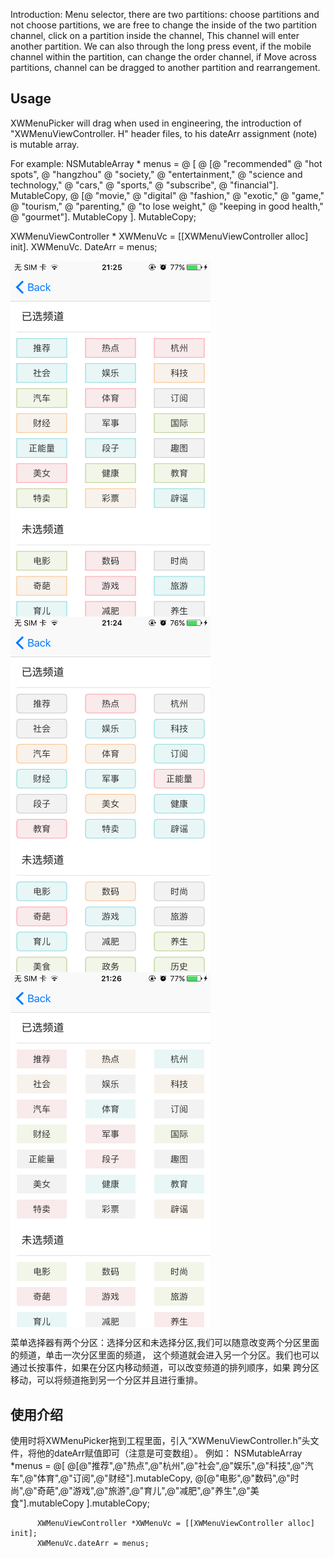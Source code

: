 Introduction:
Menu selector, there are two partitions: choose partitions and not choose partitions, we are free to change the inside of the two partition channel, click on a partition inside the channel,
This channel will enter another partition. We can also through the long press event, if the mobile channel within the partition, can change the order channel, if
Move across partitions, channel can be dragged to another partition and rearrangement.

## Usage
XWMenuPicker will drag when used in engineering, the introduction of "XWMenuViewController. H" header files, to his dateArr assignment (note) is mutable array.

For example: NSMutableArray * menus = @ [
              @ [@ "recommended" @ "hot spots", @ "hangzhou" @ "society," @ "entertainment," @ "science and technology," @ "cars," @ "sports," @ "subscribe", @ "financial"]. MutableCopy,
              @ [@ "movie," @ "digital" @ "fashion," @ "exotic," @ "game," @ "tourism," @ "parenting," @ "to lose weight," @ "keeping in good health," @ "gourmet"]. MutableCopy
          ]. MutableCopy;

 XWMenuViewController * XWMenuVc = [[XWMenuViewController alloc] init].
 XWMenuVc. DateArr = menus;
 
 
<img src="https://github.com/kSimpleCoder/XWMenuPicker/blob/master/border.PNG" width = "320" alt="带边框" align=center />
<img src="https://github.com/kSimpleCoder/XWMenuPicker/blob/master/circleborder.PNG" width = "320" alt="带圆角带边框" align=center />
<img src="https://github.com/kSimpleCoder/XWMenuPicker/blob/master/noborder.PNG" width = "320" alt="无圆角无边框" align=center />


菜单选择器有两个分区：选择分区和未选择分区,我们可以随意改变两个分区里面的频道，单击一次分区里面的频道，
这个频道就会进入另一个分区。我们也可以通过长按事件，如果在分区内移动频道，可以改变频道的排列顺序，如果
跨分区移动，可以将频道拖到另一个分区并且进行重排。

## 使用介绍
使用时将XWMenuPicker拖到工程里面，引入“XWMenuViewController.h”头文件，将他的dateArr赋值即可（注意是可变数组）。
例如：    NSMutableArray *menus = @[
                 @[@"推荐",@"热点",@"杭州",@"社会",@"娱乐",@"科技",@"汽车",@"体育",@"订阅",@"财经"].mutableCopy,
                 @[@"电影",@"数码",@"时尚",@"奇葩",@"游戏",@"旅游",@"育儿",@"减肥",@"养生",@"美食"].mutableCopy
                 ].mutableCopy;
          
          XWMenuViewController *XWMenuVc = [[XWMenuViewController alloc] init];
          XWMenuVc.dateArr = menus;
